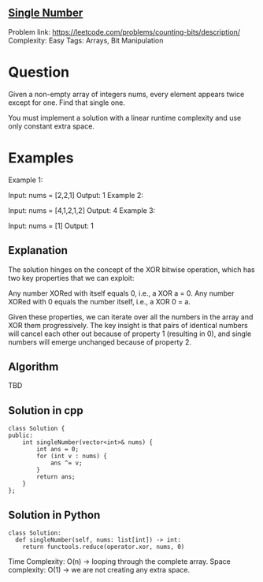 ## [Single Number](https://leetcode.com/problems/single-number/description/)

Problem link: https://leetcode.com/problems/counting-bits/description/
Complexity: Easy 
Tags: Arrays, Bit Manipulation


# Question

Given a non-empty array of integers nums, every element appears twice except for one. Find that single one.

You must implement a solution with a linear runtime complexity and use only constant extra space.

# Examples

Example 1:

Input: nums = [2,2,1]
Output: 1
Example 2:

Input: nums = [4,1,2,1,2]
Output: 4
Example 3:

Input: nums = [1]
Output: 1

## Explanation

The solution hinges on the concept of the XOR bitwise operation, which has two key properties that we can exploit:

Any number XORed with itself equals 0, i.e., a XOR a = 0.
Any number XORed with 0 equals the number itself, i.e., a XOR 0 = a.

Given these properties, we can iterate over all the numbers in the array and XOR them progressively. The key insight is that pairs of identical numbers will cancel each other out because of property 1 (resulting in 0), and single numbers will emerge unchanged because of property 2.


## Algorithm

TBD


## Solution in cpp
```
class Solution {
public:
    int singleNumber(vector<int>& nums) {
        int ans = 0;
        for (int v : nums) {
            ans ^= v;
        }
        return ans;        
    }
};
```

## Solution in Python
```
class Solution:
  def singleNumber(self, nums: list[int]) -> int:
    return functools.reduce(operator.xor, nums, 0)
```
Time Complexity: O(n) -> looping through the complete array.
Space complexity: O(1) -> we are not creating any extra space. 	
